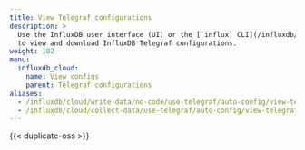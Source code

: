 ```yaml
---
title: View Telegraf configurations
description: >
  Use the InfluxDB user interface (UI) or the [`influx` CLI](/influxdb/cloud/reference/cli/influx/)
  to view and download InfluxDB Telegraf configurations.
weight: 102
menu:
  influxdb_cloud:
    name: View configs
    parent: Telegraf configurations
aliases:
  - /influxdb/cloud/write-data/no-code/use-telegraf/auto-config/view-telegraf-config/
  - /influxdb/cloud/collect-data/use-telegraf/auto-config/view-telegraf-config
---
```


{{< duplicate-oss >}}
